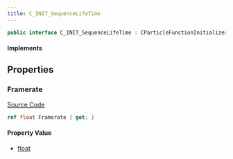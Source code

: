 ```yaml
---
title: C_INIT_SequenceLifeTime
---
```


```csharp
public interface C_INIT_SequenceLifeTime : CParticleFunctionInitializer, CParticleFunction, ISchemaClass<CParticleFunction>, ISchemaClass<CParticleFunctionInitializer>, ISchemaClass<C_INIT_SequenceLifeTime>, ISchemaField, ISchemaClass, INativeHandle
```

#### Implements

## Properties

### Framerate

[Source Code](https://github.com/swiftly-solution/swiftlys2/blob/beta/managed/src/SwiftlyS2.Generated/Schemas/Interfaces/C_INIT_SequenceLifeTime.cs#L16)

```csharp
ref float Framerate { get; }
```

#### Property Value

- [float](https://learn.microsoft.com/dotnet/api/system.single)

